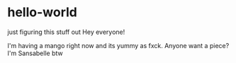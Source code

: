 # hello-world
just figuring this stuff out
Hey everyone!

I'm having a mango right now and its yummy as fxck.
Anyone want a piece? I'm Sansabelle btw
